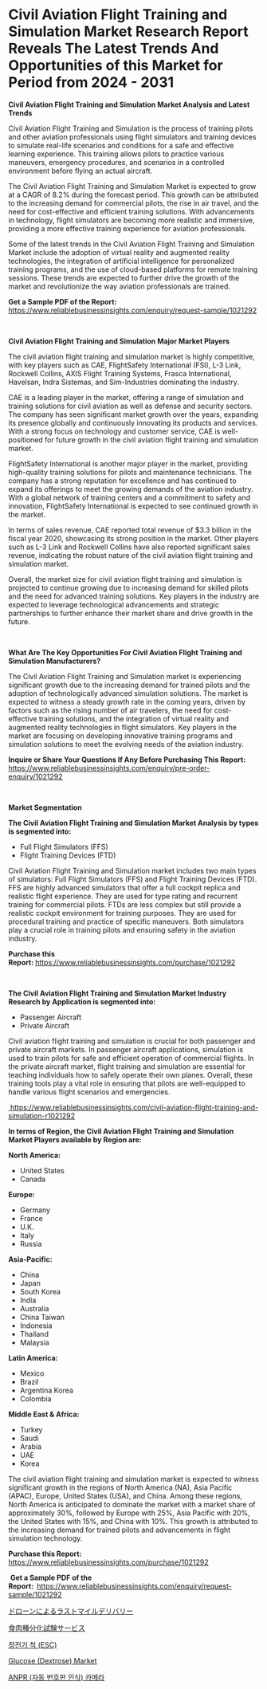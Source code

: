 <p><h1>Civil Aviation Flight Training and Simulation Market Research Report Reveals The Latest Trends And Opportunities of this Market for Period from 2024 - 2031</h1></p><p><strong>Civil Aviation Flight Training and Simulation Market Analysis and Latest Trends</strong></p>
<p><p>Civil Aviation Flight Training and Simulation is the process of training pilots and other aviation professionals using flight simulators and training devices to simulate real-life scenarios and conditions for a safe and effective learning experience. This training allows pilots to practice various maneuvers, emergency procedures, and scenarios in a controlled environment before flying an actual aircraft.</p><p>The Civil Aviation Flight Training and Simulation Market is expected to grow at a CAGR of 8.2% during the forecast period. This growth can be attributed to the increasing demand for commercial pilots, the rise in air travel, and the need for cost-effective and efficient training solutions. With advancements in technology, flight simulators are becoming more realistic and immersive, providing a more effective training experience for aviation professionals.</p><p>Some of the latest trends in the Civil Aviation Flight Training and Simulation Market include the adoption of virtual reality and augmented reality technologies, the integration of artificial intelligence for personalized training programs, and the use of cloud-based platforms for remote training sessions. These trends are expected to further drive the growth of the market and revolutionize the way aviation professionals are trained.</p></p>
<p><strong>Get a Sample PDF of the Report:&nbsp;</strong> <a href="https://www.reliablebusinessinsights.com/enquiry/request-sample/1021292">https://www.reliablebusinessinsights.com/enquiry/request-sample/1021292</a></p>
<p>&nbsp;</p>
<p><strong>Civil Aviation Flight Training and Simulation Major Market Players</strong></p>
<p><p>The civil aviation flight training and simulation market is highly competitive, with key players such as CAE, FlightSafety International (FSI), L-3 Link, Rockwell Collins, AXIS Flight Training Systems, Frasca International, Havelsan, Indra Sistemas, and Sim-Industries dominating the industry.</p><p>CAE is a leading player in the market, offering a range of simulation and training solutions for civil aviation as well as defense and security sectors. The company has seen significant market growth over the years, expanding its presence globally and continuously innovating its products and services. With a strong focus on technology and customer service, CAE is well-positioned for future growth in the civil aviation flight training and simulation market.</p><p>FlightSafety International is another major player in the market, providing high-quality training solutions for pilots and maintenance technicians. The company has a strong reputation for excellence and has continued to expand its offerings to meet the growing demands of the aviation industry. With a global network of training centers and a commitment to safety and innovation, FlightSafety International is expected to see continued growth in the market.</p><p>In terms of sales revenue, CAE reported total revenue of $3.3 billion in the fiscal year 2020, showcasing its strong position in the market. Other players such as L-3 Link and Rockwell Collins have also reported significant sales revenue, indicating the robust nature of the civil aviation flight training and simulation market.</p><p>Overall, the market size for civil aviation flight training and simulation is projected to continue growing due to increasing demand for skilled pilots and the need for advanced training solutions. Key players in the industry are expected to leverage technological advancements and strategic partnerships to further enhance their market share and drive growth in the future.</p></p>
<p>&nbsp;</p>
<p><strong>What Are The Key Opportunities For Civil Aviation Flight Training and Simulation Manufacturers?</strong></p>
<p><p>The Civil Aviation Flight Training and Simulation market is experiencing significant growth due to the increasing demand for trained pilots and the adoption of technologically advanced simulation solutions. The market is expected to witness a steady growth rate in the coming years, driven by factors such as the rising number of air travelers, the need for cost-effective training solutions, and the integration of virtual reality and augmented reality technologies in flight simulators. Key players in the market are focusing on developing innovative training programs and simulation solutions to meet the evolving needs of the aviation industry.</p></p>
<p><strong>Inquire or Share Your Questions If Any Before Purchasing This Report:</strong> <a href="https://www.reliablebusinessinsights.com/enquiry/pre-order-enquiry/1021292">https://www.reliablebusinessinsights.com/enquiry/pre-order-enquiry/1021292</a></p>
<p>&nbsp;</p>
<p><strong>Market Segmentation</strong></p>
<p><strong>The Civil Aviation Flight Training and Simulation Market Analysis by types is segmented into:</strong></p>
<p><ul><li>Full Flight Simulators (FFS)</li><li>Flight Training Devices (FTD)</li></ul></p>
<p><p>Civil Aviation Flight Training and Simulation market includes two main types of simulators: Full Flight Simulators (FFS) and Flight Training Devices (FTD). FFS are highly advanced simulators that offer a full cockpit replica and realistic flight experience. They are used for type rating and recurrent training for commercial pilots. FTDs are less complex but still provide a realistic cockpit environment for training purposes. They are used for procedural training and practice of specific maneuvers. Both simulators play a crucial role in training pilots and ensuring safety in the aviation industry.</p></p>
<p><strong>Purchase this Report:&nbsp;</strong><a href="https://www.reliablebusinessinsights.com/purchase/1021292">https://www.reliablebusinessinsights.com/purchase/1021292</a></p>
<p>&nbsp;</p>
<p><strong>The Civil Aviation Flight Training and Simulation Market Industry Research by Application is segmented into:</strong></p>
<p><ul><li>Passenger Aircraft</li><li>Private Aircraft</li></ul></p>
<p><p>Civil aviation flight training and simulation is crucial for both passenger and private aircraft markets. In passenger aircraft applications, simulation is used to train pilots for safe and efficient operation of commercial flights. In the private aircraft market, flight training and simulation are essential for teaching individuals how to safely operate their own planes. Overall, these training tools play a vital role in ensuring that pilots are well-equipped to handle various flight scenarios and emergencies.</p></p>
<p><a href="https://www.reliablebusinessinsights.com/civil-aviation-flight-training-and-simulation-r1021292">&nbsp;https://www.reliablebusinessinsights.com/civil-aviation-flight-training-and-simulation-r1021292</a></p>
<p><strong>In terms of Region, the Civil Aviation Flight Training and Simulation Market Players available by Region are:</strong></p>
<p>
    <p> <strong> North America: </strong>
        <ul>
            <li>United States</li>
            <li>Canada</li>
        </ul>
        </p> 
    <p> <strong> Europe: </strong>
        <ul>
            <li>Germany</li>
            <li>France</li>
            <li>U.K.</li>
            <li>Italy</li>
            <li>Russia</li>
        </ul>
        </p> 
    <p> <strong> Asia-Pacific: </strong>
        <ul>
            <li>China</li>
            <li>Japan</li>
            <li>South Korea</li>
            <li>India</li>
            <li>Australia</li>
            <li>China Taiwan</li>
            <li>Indonesia</li>
            <li>Thailand</li>
            <li>Malaysia</li>
        </ul>
        </p> 
    <p> <strong> Latin America: </strong>
        <ul>
            <li>Mexico</li>
            <li>Brazil</li>
            <li>Argentina Korea</li>
            <li>Colombia</li>
        </ul>
        </p> 
    <p> <strong> Middle East & Africa: </strong>
        <ul>
            <li>Turkey</li>
            <li>Saudi</li>
            <li>Arabia</li>
            <li>UAE</li>
            <li>Korea</li>
        </ul>
    </p>
    </p>
<p><p>The civil aviation flight training and simulation market is expected to witness significant growth in the regions of North America (NA), Asia Pacific (APAC), Europe, United States (USA), and China. Among these regions, North America is anticipated to dominate the market with a market share of approximately 30%, followed by Europe with 25%, Asia Pacific with 20%, the United States with 15%, and China with 10%. This growth is attributed to the increasing demand for trained pilots and advancements in flight simulation technology.</p></p>
<p><strong>Purchase this Report: </strong><a href="https://www.reliablebusinessinsights.com/purchase/1021292">https://www.reliablebusinessinsights.com/purchase/1021292</a></p>
<p>&nbsp;<strong>Get a Sample PDF of the Report:&nbsp;&nbsp;</strong><a href="https://www.reliablebusinessinsights.com/enquiry/request-sample/1021292">https://www.reliablebusinessinsights.com/enquiry/request-sample/1021292</a></p>
<p><strong></strong></p>
<p><p><a href="https://medium.com/@phillipbarnett65/%E3%83%A9%E3%82%B9%E3%83%88%E3%83%9E%E3%82%A4%E3%83%AB%E3%83%87%E3%83%AA%E3%83%90%E3%83%AA%E3%83%BC-%E3%83%90%E3%82%A4-%E3%83%89%E3%83%AD%E3%83%BC%E3%83%B3%E5%B8%82%E5%A0%B4%E3%81%A7%E3%81%AF-%E5%B8%82%E5%A0%B4%E3%82%B7%E3%82%A7%E3%82%A2-%E3%82%B5%E3%82%A4%E3%82%BA-2031%E5%B9%B4%E3%81%BE%E3%81%A7%E3%81%AE%E4%BA%88%E6%B8%AC%E3%82%92%E7%84%A6%E7%82%B9%E3%81%AB%E3%81%97%E3%81%A6%E3%81%84%E3%81%BE%E3%81%99-62db18f97bd2">ドローンによるラストマイルデリバリー</a></p><p><a href="https://medium.com/@lawrencewatkins654/%E8%82%89%E7%A8%AE%E9%A1%9E%E6%A4%9C%E6%9F%BB%E3%82%B5%E3%83%BC%E3%83%93%E3%82%B9%E5%B8%82%E5%A0%B4%E5%88%86%E6%9E%90-%E3%81%9D%E3%81%AEcagr-%E5%B8%82%E5%A0%B4%E3%82%BB%E3%82%B0%E3%83%A1%E3%83%B3%E3%83%86%E3%83%BC%E3%82%B7%E3%83%A7%E3%83%B3-%E3%81%8A%E3%82%88%E3%81%B3%E3%82%B0%E3%83%AD%E3%83%BC%E3%83%90%E3%83%AB%E7%94%A3%E6%A5%AD%E6%A6%82%E8%A6%81-4400709b66dd">食肉種分化試験サービス</a></p><p><a href="https://medium.com/@alanperkins1921/%EC%A0%84%EA%B8%B0-%EC%A0%95%EC%A0%84%EC%B0%A8-escs-%EC%8B%9C%EC%9E%A5-%EC%A7%80%ED%91%9C-%ED%95%B4%EB%8F%85-%EC%8B%9C%EC%9E%A5-%EC%A0%90%EC%9C%A0%EC%9C%A8-%ED%8A%B8%EB%A0%8C%EB%93%9C-%EB%B0%8F-%EC%84%B1%EC%9E%A5-%ED%8C%A8%ED%84%B4-1db2d5a1e072">정전기 척 (ESC)</a></p><p><a href="https://github.com/sofayahoo2023/Market-Research-Report-List-4/blob/main/glucose-dextrose-market.md">Glucose (Dextrose) Market</a></p><p><a href="https://medium.com/@leeanford76845djf/anpr-%EC%9E%90%EB%8F%99-%EB%B2%88%ED%98%B8%ED%8C%90-%EC%9D%B8%EC%8B%9D-%EC%B9%B4%EB%A9%94%EB%9D%BC-%EC%8B%9C%EC%9E%A5%EC%9D%80-%EC%8B%9C%EC%9E%A5-%EC%A0%90%EC%9C%A0%EC%9C%A8-%ED%81%AC%EA%B8%B0-%EB%B0%8F-2031%EB%85%84%EA%B9%8C%EC%A7%80-%EC%98%88%EC%83%81%EB%90%9C-%EC%98%88%EC%B8%A1%EC%97%90-%EC%B4%88%EC%A0%90%EC%9D%84-%EB%A7%9E%EC%B6%A5%EB%8B%88%EB%8B%A4-c180254d72b1">ANPR (자동 번호판 인식) 카메라</a></p></p>
